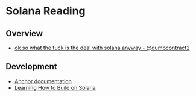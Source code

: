 # Solana Reading

## Overview
- [ok so what the fuck is the deal with solana anyway - @dumbcontract2](https://2501babe.github.io/posts/solana101.html)

## Development
- [Anchor documentation](https://project-serum.github.io/anchor/getting-started/introduction.html)
- [Learning How to Build on Solana](https://www.brianfriel.xyz/learning-how-to-build-on-solana/)
